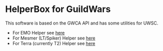 # HelperBox for GuildWars

This software is based on the GWCA API and has some utilities for UWSC.

- For EMO Helper see [here](./Emo.md)
- For Mesmer (LT/Spiker) Helper see [here](./Mesmer.md)
- For Terra (currently T2) Helper see [here](./Terra.md)
